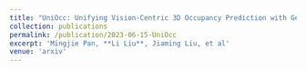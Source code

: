 ```yaml
---
title: "UniOcc: Unifying Vision-Centric 3D Occupancy Prediction with Geometric and Semantic Rendering"
collection: publications
permalink: /publication/2023-06-15-UniOcc
excerpt: 'Mingjie Pan, **Li Liu**, Jiaming Liu, et al'
venue: 'arxiv'
---
```

